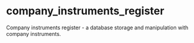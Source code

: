 # company_instruments_register
Company instruments register - a database storage and manipulation with company instruments.
